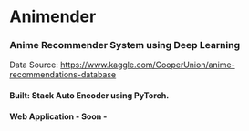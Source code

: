 # Animender
### Anime Recommender System using Deep Learning

Data Source: https://www.kaggle.com/CooperUnion/anime-recommendations-database

#### Built: Stack Auto Encoder using PyTorch.
#### Web Application - Soon -
